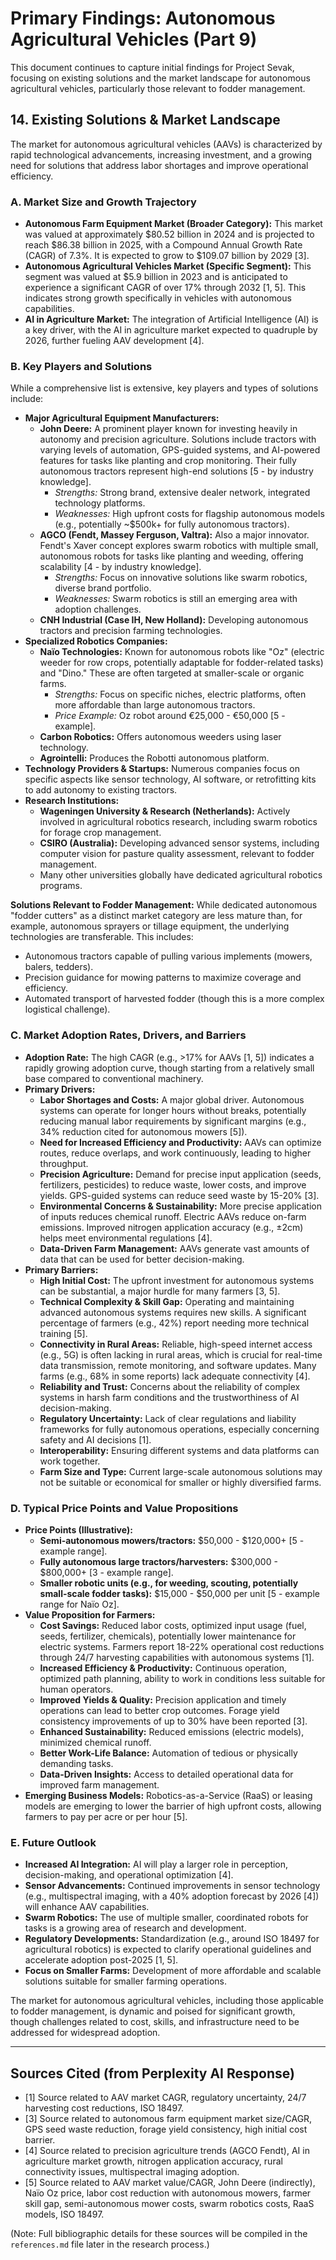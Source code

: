 # Primary Findings: Autonomous Agricultural Vehicles (Part 9)

This document continues to capture initial findings for Project Sevak, focusing on existing solutions and the market landscape for autonomous agricultural vehicles, particularly those relevant to fodder management.

## 14. Existing Solutions & Market Landscape

The market for autonomous agricultural vehicles (AAVs) is characterized by rapid technological advancements, increasing investment, and a growing need for solutions that address labor shortages and improve operational efficiency.

### A. Market Size and Growth Trajectory

*   **Autonomous Farm Equipment Market (Broader Category):** This market was valued at approximately $80.52 billion in 2024 and is projected to reach $86.38 billion in 2025, with a Compound Annual Growth Rate (CAGR) of 7.3%. It is expected to grow to $109.07 billion by 2029 [3].
*   **Autonomous Agricultural Vehicles Market (Specific Segment):** This segment was valued at $5.9 billion in 2023 and is anticipated to experience a significant CAGR of over 17% through 2032 [1, 5]. This indicates strong growth specifically in vehicles with autonomous capabilities.
*   **AI in Agriculture Market:** The integration of Artificial Intelligence (AI) is a key driver, with the AI in agriculture market expected to quadruple by 2026, further fueling AAV development [4].

### B. Key Players and Solutions

While a comprehensive list is extensive, key players and types of solutions include:

*   **Major Agricultural Equipment Manufacturers:**
    *   **John Deere:** A prominent player known for investing heavily in autonomy and precision agriculture. Solutions include tractors with varying levels of automation, GPS-guided systems, and AI-powered features for tasks like planting and crop monitoring. Their fully autonomous tractors represent high-end solutions [5 - by industry knowledge].
        *   *Strengths:* Strong brand, extensive dealer network, integrated technology platforms.
        *   *Weaknesses:* High upfront costs for flagship autonomous models (e.g., potentially ~$500k+ for fully autonomous tractors).
    *   **AGCO (Fendt, Massey Ferguson, Valtra):** Also a major innovator. Fendt's Xaver concept explores swarm robotics with multiple small, autonomous robots for tasks like planting and weeding, offering scalability [4 - by industry knowledge].
        *   *Strengths:* Focus on innovative solutions like swarm robotics, diverse brand portfolio.
        *   *Weaknesses:* Swarm robotics is still an emerging area with adoption challenges.
    *   **CNH Industrial (Case IH, New Holland):** Developing autonomous tractors and precision farming technologies.
*   **Specialized Robotics Companies:**
    *   **Naïo Technologies:** Known for autonomous robots like "Oz" (electric weeder for row crops, potentially adaptable for fodder-related tasks) and "Dino." These are often targeted at smaller-scale or organic farms.
        *   *Strengths:* Focus on specific niches, electric platforms, often more affordable than large autonomous tractors.
        *   *Price Example:* Oz robot around €25,000 - €50,000 [5 - example].
    *   **Carbon Robotics:** Offers autonomous weeders using laser technology.
    *   **Agrointelli:** Produces the Robotti autonomous platform.
*   **Technology Providers & Startups:** Numerous companies focus on specific aspects like sensor technology, AI software, or retrofitting kits to add autonomy to existing tractors.
*   **Research Institutions:**
    *   **Wageningen University & Research (Netherlands):** Actively involved in agricultural robotics research, including swarm robotics for forage crop management.
    *   **CSIRO (Australia):** Developing advanced sensor systems, including computer vision for pasture quality assessment, relevant to fodder management.
    *   Many other universities globally have dedicated agricultural robotics programs.

**Solutions Relevant to Fodder Management:**
While dedicated autonomous "fodder cutters" as a distinct market category are less mature than, for example, autonomous sprayers or tillage equipment, the underlying technologies are transferable. This includes:
*   Autonomous tractors capable of pulling various implements (mowers, balers, tedders).
*   Precision guidance for mowing patterns to maximize coverage and efficiency.
*   Automated transport of harvested fodder (though this is a more complex logistical challenge).

### C. Market Adoption Rates, Drivers, and Barriers

*   **Adoption Rate:** The high CAGR (e.g., >17% for AAVs [1, 5]) indicates a rapidly growing adoption curve, though starting from a relatively small base compared to conventional machinery.
*   **Primary Drivers:**
    *   **Labor Shortages and Costs:** A major global driver. Autonomous systems can operate for longer hours without breaks, potentially reducing manual labor requirements by significant margins (e.g., 34% reduction cited for autonomous mowers [5]).
    *   **Need for Increased Efficiency and Productivity:** AAVs can optimize routes, reduce overlaps, and work continuously, leading to higher throughput.
    *   **Precision Agriculture:** Demand for precise input application (seeds, fertilizers, pesticides) to reduce waste, lower costs, and improve yields. GPS-guided systems can reduce seed waste by 15-20% [3].
    *   **Environmental Concerns & Sustainability:** More precise application of inputs reduces chemical runoff. Electric AAVs reduce on-farm emissions. Improved nitrogen application accuracy (e.g., ±2cm) helps meet environmental regulations [4].
    *   **Data-Driven Farm Management:** AAVs generate vast amounts of data that can be used for better decision-making.
*   **Primary Barriers:**
    *   **High Initial Cost:** The upfront investment for autonomous systems can be substantial, a major hurdle for many farmers [3, 5].
    *   **Technical Complexity & Skill Gap:** Operating and maintaining advanced autonomous systems requires new skills. A significant percentage of farmers (e.g., 42%) report needing more technical training [5].
    *   **Connectivity in Rural Areas:** Reliable, high-speed internet access (e.g., 5G) is often lacking in rural areas, which is crucial for real-time data transmission, remote monitoring, and software updates. Many farms (e.g., 68% in some reports) lack adequate connectivity [4].
    *   **Reliability and Trust:** Concerns about the reliability of complex systems in harsh farm conditions and the trustworthiness of AI decision-making.
    *   **Regulatory Uncertainty:** Lack of clear regulations and liability frameworks for fully autonomous operations, especially concerning safety and AI decisions [1].
    *   **Interoperability:** Ensuring different systems and data platforms can work together.
    *   **Farm Size and Type:** Current large-scale autonomous solutions may not be suitable or economical for smaller or highly diversified farms.

### D. Typical Price Points and Value Propositions

*   **Price Points (Illustrative):**
    *   **Semi-autonomous mowers/tractors:** $50,000 - $120,000+ [5 - example range].
    *   **Fully autonomous large tractors/harvesters:** $300,000 - $800,000+ [3 - example range].
    *   **Smaller robotic units (e.g., for weeding, scouting, potentially small-scale fodder tasks):** $15,000 - $50,000 per unit [5 - example range for Naïo Oz].
*   **Value Proposition for Farmers:**
    *   **Cost Savings:** Reduced labor costs, optimized input usage (fuel, seeds, fertilizer, chemicals), potentially lower maintenance for electric systems. Farmers report 18-22% operational cost reductions through 24/7 harvesting capabilities with autonomous systems [1].
    *   **Increased Efficiency & Productivity:** Continuous operation, optimized path planning, ability to work in conditions less suitable for human operators.
    *   **Improved Yields & Quality:** Precision application and timely operations can lead to better crop outcomes. Forage yield consistency improvements of up to 30% have been reported [3].
    *   **Enhanced Sustainability:** Reduced emissions (electric models), minimized chemical runoff.
    *   **Better Work-Life Balance:** Automation of tedious or physically demanding tasks.
    *   **Data-Driven Insights:** Access to detailed operational data for improved farm management.
*   **Emerging Business Models:** Robotics-as-a-Service (RaaS) or leasing models are emerging to lower the barrier of high upfront costs, allowing farmers to pay per acre or per hour [5].

### E. Future Outlook

*   **Increased AI Integration:** AI will play a larger role in perception, decision-making, and operational optimization [4].
*   **Sensor Advancements:** Continued improvements in sensor technology (e.g., multispectral imaging, with a 40% adoption forecast by 2026 [4]) will enhance AAV capabilities.
*   **Swarm Robotics:** The use of multiple smaller, coordinated robots for tasks is a growing area of research and development.
*   **Regulatory Developments:** Standardization (e.g., around ISO 18497 for agricultural robotics) is expected to clarify operational guidelines and accelerate adoption post-2025 [1, 5].
*   **Focus on Smaller Farms:** Development of more affordable and scalable solutions suitable for smaller farming operations.

The market for autonomous agricultural vehicles, including those applicable to fodder management, is dynamic and poised for significant growth, though challenges related to cost, skills, and infrastructure need to be addressed for widespread adoption.

---

## Sources Cited (from Perplexity AI Response)

*   [1] Source related to AAV market CAGR, regulatory uncertainty, 24/7 harvesting cost reductions, ISO 18497.
*   [3] Source related to autonomous farm equipment market size/CAGR, GPS seed waste reduction, forage yield consistency, high initial cost barrier.
*   [4] Source related to precision agriculture trends (AGCO Fendt), AI in agriculture market growth, nitrogen application accuracy, rural connectivity issues, multispectral imaging adoption.
*   [5] Source related to AAV market value/CAGR, John Deere (indirectly), Naïo Oz price, labor cost reduction with autonomous mowers, farmer skill gap, semi-autonomous mower costs, swarm robotics costs, RaaS models, ISO 18497.

(Note: Full bibliographic details for these sources will be compiled in the `references.md` file later in the research process.)